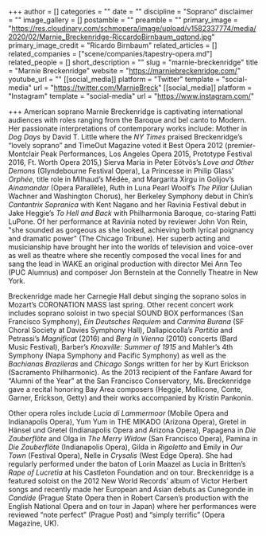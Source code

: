 +++
author = []
categories = ""
date = ""
discipline = "Soprano"
disclaimer = ""
image_gallery = []
postamble = ""
preamble = ""
primary_image = "https://res.cloudinary.com/schmopera/image/upload/v1582337774/media/2020/02/Marnie_Breckenridge-RiccardoBirnbaum_qqtpnd.jpg"
primary_image_credit = "Ricardo Birnbaum"
related_articles = []
related_companies = ["scene/companies/tapestry-opera.md"]
related_people = []
short_description = ""
slug = "marnie-breckenridge"
title = "Marnie Breckenridge"
website = "https://marniebreckenridge.com/"
youtube_url = ""
[[social_media]]
platform = "Twitter"
template = "social-media"
url = "https://twitter.com/MarnieBreck"
[[social_media]]
platform = "Instagram"
template = "social-media"
url = "https://www.instagram.com/"

+++
American soprano Marnie Breckenridge is captivating international audiences with roles ranging from the Baroque and bel canto to Modern. Her passionate interpretations of contemporary works include: Mother in _Dog Days_ by David T. Little where the _NY Times_ praised Breckenridge’s “lovely soprano” and TimeOut Magazine voted it Best Opera 2012 (premier-Montclair Peak Performances, Los Angeles Opera 2015, Prototype Festival 2016, Ft. Worth Opera 2015,) Sierva Maria in Peter Eötvös’s _Love and Other Demons_ (Glyndebourne Festival Opera), La Princesse in Philip Glass’ _Orphée_, title role in Milhaud’s Médée, and Margarita Xirgu in Golijov’s _Ainamandar_ (Opera Parallèle), Ruth in Luna Pearl Woolf’s _The Pillar_ (Julian Wachner and Washington Chorus), her Berkeley Symphony debut in Chin’s _Cantantrix Sopranica_ with Kent Nagano and her Ravinia Festival debut in Jake Heggie’s _To Hell and Back_ with Philharmonia Baroque, co-staring Patti LuPone. Of her performance at Ravinia noted by reviewer John Von Rein, "she sounded as gorgeous as she looked, achieving both lyrical poignancy and dramatic power" (The Chicago Tribune). Her superb acting and musicianship have brought her into the worlds of television and voice-over as well as theatre where she recently composed the vocal lines for and sang the lead in WAKE  an original production with director Mei Ann Teo (PUC Alumnus) and composer Jon Bernstein at the Connelly Theatre in New York.

Breckenridge made her Carnegie Hall debut singing the soprano solos in Mozart’s CORONATION MASS last spring. Other recent concert work includes soprano soloist in two special SOUND BOX performances (San Francisco Symphony), _Ein Deutsches Requiem_ and _Carmina Burana_ (SF Choral Society at Davies Symphony Hall), Dallapiccolla’s _Partitia_ and Petrassi’s _Magnificat_ (2016) and _Berg in Vienna_ (2010) concerts (Bard Music Festival), Barber’s _Knoxville: Summer of 1915_ and Mahler’s 4th Symphony (Napa Symphony and Pacific Symphony) as well as the _Bachianas Brazileras_ and _Chicago Songs_ written for her by Kurt Erickson (Sacramento Philharmonic). As the 2013 recipient of the Fanfare Award for “Alumni of the Year” at the San Francisco Conservatory, Ms. Breckenridge gave a recital honoring Bay Area composers (Heggie, Mollicone, Conte, Garner, Erickson, Getty) and their works accompanied by Kristin Pankonin.

Other opera roles include _Lucia di Lammermoor_ (Mobile Opera and Indianapolis Opera), Yum Yum in THE MIKADO (Arizona Opera), Gretel in Hänsel und Gretel (Indianapolis Opera and Arizona Opera), Papagena in _Die Zauberflöte_ and Olga in _The Merry Widow_ (San Francisco Opera), Pamina in _Die Zauberflöte_ (Indianapolis Opera), Gilda in _Rigoletto_ and Emily in _Our Town_ (Festival Opera), Nelle in _Crysalis_ (West Edge Opera). She had regularly performed under the baton of Lorin Maazel as Lucia in Britten’s _Rape of Lucretia_ at his Castleton Foundation and on tour. Breckenridge is a featured soloist on the 2012 New World Records’ album of Victor Herbert songs and recently made her European and Asian debuts as Cunegonde in _Candide_ (Prague State Opera then in Robert Carsen’s production with the English National Opera and on tour in Japan) where her performances were reviewed “note perfect” (Prague Post) and “simply terrific” (Opera Magazine, UK).